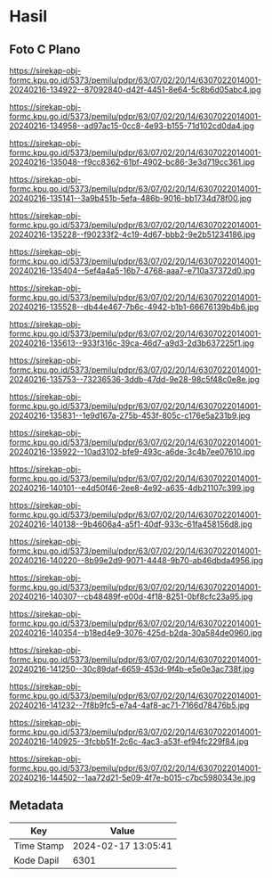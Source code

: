 # Hasil

## Foto C Plano

https://sirekap-obj-formc.kpu.go.id/5373/pemilu/pdpr/63/07/02/20/14/6307022014001-20240216-134922--87092840-d42f-4451-8e64-5c8b6d05abc4.jpg

https://sirekap-obj-formc.kpu.go.id/5373/pemilu/pdpr/63/07/02/20/14/6307022014001-20240216-134958--ad97ac15-0cc8-4e93-b155-71d102cd0da4.jpg

https://sirekap-obj-formc.kpu.go.id/5373/pemilu/pdpr/63/07/02/20/14/6307022014001-20240216-135048--f9cc8362-61bf-4902-bc86-3e3d719cc361.jpg

https://sirekap-obj-formc.kpu.go.id/5373/pemilu/pdpr/63/07/02/20/14/6307022014001-20240216-135141--3a9b451b-5efa-486b-9016-bb1734d78f00.jpg

https://sirekap-obj-formc.kpu.go.id/5373/pemilu/pdpr/63/07/02/20/14/6307022014001-20240216-135228--f90233f2-4c19-4d67-bbb2-9e2b51234186.jpg

https://sirekap-obj-formc.kpu.go.id/5373/pemilu/pdpr/63/07/02/20/14/6307022014001-20240216-135404--5ef4a4a5-16b7-4768-aaa7-e710a37372d0.jpg

https://sirekap-obj-formc.kpu.go.id/5373/pemilu/pdpr/63/07/02/20/14/6307022014001-20240216-135528--db44e467-7b6c-4942-b1b1-66676139b4b6.jpg

https://sirekap-obj-formc.kpu.go.id/5373/pemilu/pdpr/63/07/02/20/14/6307022014001-20240216-135613--933f316c-39ca-46d7-a9d3-2d3b637225f1.jpg

https://sirekap-obj-formc.kpu.go.id/5373/pemilu/pdpr/63/07/02/20/14/6307022014001-20240216-135753--73236536-3ddb-47dd-9e28-98c5f48c0e8e.jpg

https://sirekap-obj-formc.kpu.go.id/5373/pemilu/pdpr/63/07/02/20/14/6307022014001-20240216-135831--1e9d167a-275b-453f-805c-c176e5a231b9.jpg

https://sirekap-obj-formc.kpu.go.id/5373/pemilu/pdpr/63/07/02/20/14/6307022014001-20240216-135922--10ad3102-bfe9-493c-a6de-3c4b7ee07610.jpg

https://sirekap-obj-formc.kpu.go.id/5373/pemilu/pdpr/63/07/02/20/14/6307022014001-20240216-140101--e4d50f46-2ee8-4e92-a635-4db21107c399.jpg

https://sirekap-obj-formc.kpu.go.id/5373/pemilu/pdpr/63/07/02/20/14/6307022014001-20240216-140138--9b4606a4-a5f1-40df-933c-61fa458156d8.jpg

https://sirekap-obj-formc.kpu.go.id/5373/pemilu/pdpr/63/07/02/20/14/6307022014001-20240216-140220--8b99e2d9-9071-4448-9b70-ab46dbda4956.jpg

https://sirekap-obj-formc.kpu.go.id/5373/pemilu/pdpr/63/07/02/20/14/6307022014001-20240216-140307--cb48489f-e00d-4f18-8251-0bf8cfc23a95.jpg

https://sirekap-obj-formc.kpu.go.id/5373/pemilu/pdpr/63/07/02/20/14/6307022014001-20240216-140354--b18ed4e9-3076-425d-b2da-30a584de0960.jpg

https://sirekap-obj-formc.kpu.go.id/5373/pemilu/pdpr/63/07/02/20/14/6307022014001-20240216-141250--30c89daf-6659-453d-9f4b-e5e0e3ac738f.jpg

https://sirekap-obj-formc.kpu.go.id/5373/pemilu/pdpr/63/07/02/20/14/6307022014001-20240216-141232--7f8b9fc5-e7a4-4af8-ac71-7166d78476b5.jpg

https://sirekap-obj-formc.kpu.go.id/5373/pemilu/pdpr/63/07/02/20/14/6307022014001-20240216-140925--3fcbb51f-2c6c-4ac3-a53f-ef94fc229f84.jpg

https://sirekap-obj-formc.kpu.go.id/5373/pemilu/pdpr/63/07/02/20/14/6307022014001-20240216-144502--1aa72d21-5e09-4f7e-b015-c7bc5980343e.jpg


## Metadata

| Key        | Value               |
| ---------- | ------------------- |
| Time Stamp | 2024-02-17 13:05:41 |
| Kode Dapil | 6301                |




